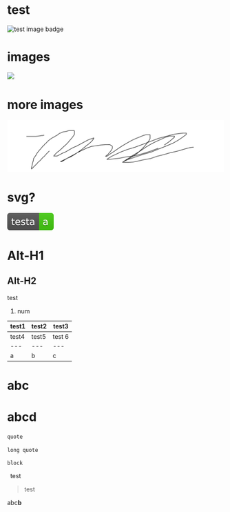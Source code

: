 # test
![test image badge](https://img.shields.io/badge/testA-abc-brightgreen.svg)

# images
![](https://user-images.githubusercontent.com/13199292/28075744-bfdc3008-669f-11e7-84b5-a0f3d405fec9.png)

# more images
![](https://github.com/JingwangTeh/test/blob/master/image/test1.png)

# svg?
![svg not supported](https://github.com/JingwangTeh/test/blob/master/image/testa-a-brightgreen.svg)

Alt-H1
======

Alt-H2
------


test
1. num


test1 | test2 | test3
--- | --- | ---
test4 | test5 | test 6
--- | --- | ---
a | b | c

abc
===

abcd
==

`quote`

`long quote`

```
block
```

` `test
> test

abc<b>b</b>
